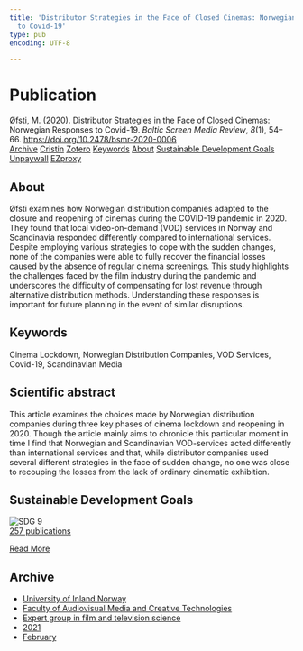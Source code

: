 ```yaml
---
title: 'Distributor Strategies in the Face of Closed Cinemas: Norwegian Responses
  to Covid-19'
type: pub
encoding: UTF-8

---
```

<h1>Publication</h1>
<article id="csl-bib-container-YEFM8M2U" class="csl-bib-container">
  <div class="csl-bib-body"> <div class="csl-entry">Øfsti, M. (2020). Distributor Strategies in the Face of Closed Cinemas: Norwegian Responses to Covid-19. <i>Baltic Screen Media Review</i>, <i>8</i>(1), 54–66. <a href="https://doi.org/10.2478/bsmr-2020-0006">https://doi.org/10.2478/bsmr-2020-0006</a></div> </div>
  <div class="csl-bib-buttons">
    <a href="#taxonomy-article-YEFM8M2U" alt="archive" class="csl-bib-button">Archive</a>
    <a href="https://app.cristin.no/results/show.jsf?id=1894145" alt="Cristin" class="csl-bib-button">Cristin</a>
    <a href="http://zotero.org/groups/5881554/items/YEFM8M2U" alt="Zotero" class="csl-bib-button">Zotero</a>
    <a href="#keywords-article-YEFM8M2U" alt="keywords" class="csl-bib-button">Keywords</a>
    <a href="#about-article-YEFM8M2U" alt="about_pub" class="csl-bib-button">About</a>
    <a href="#sdg-article-YEFM8M2U" alt="sdg" class="csl-bib-button">Sustainable Development Goals</a>
    <a href="https://sciendo.com/pdf/10.2478/bsmr-2020-0006" alt="Unpaywall" class="csl-bib-button">Unpaywall</a>
    <a href="https://sciendo.com/pdf/10.2478/bsmr-2020-0006" alt="EZproxy" class="csl-bib-button">EZproxy</a>
  </div>
  <div id="csl-bib-meta-container-YEFM8M2U"></div>
</article>
<div id="csl-bib-meta-YEFM8M2U" class="csl-bib-meta">
  <article id="about-article-YEFM8M2U" class="about_pub-article">
    <h1>About</h1>
    Øfsti examines how Norwegian distribution companies adapted to the closure and reopening of cinemas during the COVID-19 pandemic in 2020. They found that local video-on-demand (VOD) services in Norway and Scandinavia responded differently compared to international services. Despite employing various strategies to cope with the sudden changes, none of the companies were able to fully recover the financial losses caused by the absence of regular cinema screenings. This study highlights the challenges faced by the film industry during the pandemic and underscores the difficulty of compensating for lost revenue through alternative distribution methods. Understanding these responses is important for future planning in the event of similar disruptions.
  </article>
  <article id="keywords-article-YEFM8M2U" class="keywords-article">
    <h1>Keywords</h1>
    Cinema Lockdown, Norwegian Distribution Companies, VOD Services, Covid-19, Scandinavian Media
  </article>
  <article id="abstract-article-YEFM8M2U" class="abstract-article">
    <h1>Scientific abstract</h1>
    This article examines the choices made by Norwegian distribution companies during three key phases of cinema lockdown and reopening in 2020. Though the article mainly aims to chronicle this particular moment in time I find that Norwegian and Scandinavian VOD-services acted differently than international services and that, while distributor companies used several different strategies in the face of sudden change, no one was close to recouping the losses from the lack of ordinary cinematic exhibition.
  </article>
  <article id="sdg-article-YEFM8M2U" class="sdg-article">
    <h1>Sustainable Development Goals</h1>
    <div class="sdg-container"><div id="sdg9" class="sdg">
        <img src="{{< params subfolder >}}images/sdg/sdg09_en.png" class="image" alt="SDG 9">
        <div class="sdg-overlay">
          <a href="{{< params subfolder >}}en/archive/?sdg=9#archive" class="sdg-publication-count"><span>257</span> publications</a>
          <p><a href="https://sdgs.un.org/goals/goal9" class="sdg-read-more">Read More</a></p>
        </div>
      </div></div>
  </article>
  <article id="taxonomy-article-YEFM8M2U" class="taxonomy-article">
    <h1>Archive</h1>
    <ul>
      <li><a href="{{< params subfolder >}}en/archive/?key=3DCRN523">University of Inland Norway</a></li>
      <li><a href="{{< params subfolder >}}en/archive/?key=8XUDF4FD">Faculty of Audiovisual Media and Creative Technologies</a></li>
      <li><a href="{{< params subfolder >}}en/archive/?key=GP9PM6PG">Expert group in film and television science</a></li>
      <li><a href="{{< params subfolder >}}en/archive/?key=7C5UHWZA">2021</a></li>
      <li><a href="{{< params subfolder >}}en/archive/?key=CCS89QJA">February</a></li>
    </ul>
  </article>
</div>
